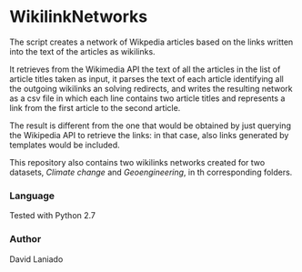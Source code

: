 WikilinkNetworks
================

The script creates a network of Wikpedia articles based on the links written into the text of the articles as wikilinks. 

It retrieves from the Wikimedia API the text of all the articles in the list of article titles taken as input, it parses the text of each article identifying all the outgoing wikilinks an solving redirects, and writes the resulting network as a csv file in which each line contains two article titles and represents a link from the first article to the second article. 

The result is different from the one that would be obtained by just querying the Wikipedia API to retrieve the links: in that case, also links generated by templates would be included.

This repository also contains two wikilinks networks created for two datasets, *Climate change* and *Geoengineering*, in th corresponding folders.   

### Language
Tested with Python 2.7

### Author
David Laniado
